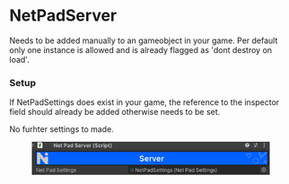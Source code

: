 # NetPadServer

Needs to be added manually to an gameobject in your game. Per default only one instance is allowed and is already flagged as 'dont destroy on load'.

### Setup

If NetPadSettings does exist in your game, the reference to the inspector field should already be added otherwise needs to be set.

No furhter settings to made.

<figure><img src="../../.gitbook/assets/image (21).png" alt=""><figcaption></figcaption></figure>

